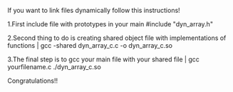 If you want to link files dynamically follow this instructions!

1.First include file with prototypes in your main #include "dyn_array.h"

2.Second thing to do is creating shared object file with implementations of functions | gcc -shared dyn_array_c.c -o dyn_array_c.so

3.The final step is to gcc your main file with your shared file | gcc yourfilename.c ./dyn_array_c.so

Congratulations!!
